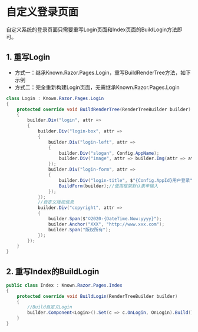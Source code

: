 # 自定义登录页面
自定义系统的登录页面只需要重写Login页面和Index页面的BuildLogin方法即可。
## 1. 重写Login
- 方式一：继承Known.Razor.Pages.Login，重写BuildRenderTree方法，如下示例
- 方式二：完全重新构建Login页面，无需继承Known.Razor.Pages.Login
```csharp
class Login : Known.Razor.Pages.Login
{
    protected override void BuildRenderTree(RenderTreeBuilder builder)
    {
        builder.Div("login", attr =>
        {
            builder.Div("login-box", attr =>
            {
                builder.Div("login-left", attr =>
                {
                    builder.Div("slogan", Config.AppName);
                    builder.Div("image", attr => builder.Img(attr => attr.Src("_content/Test.Razor/img/login.jpg")));
                });
                builder.Div("login-form", attr =>
                {
                    builder.Div("login-title", $"{Config.AppId}用户登录");
                    BuildForm(builder);//使用框架默认表单输入
                });
            });
            //自定义版权信息
            builder.Div("copyright", attr =>
            {
                builder.Span($"©2020-{DateTime.Now:yyyy}");
                builder.Anchor("XXX", "http://www.xxx.com");
                builder.Span("版权所有");
            });
        });
    }
}
```

## 2. 重写Index的BuildLogin
```csharp
public class Index : Known.Razor.Pages.Index
{
    protected override void BuildLogin(RenderTreeBuilder builder)
    {
        //Build自定义Login
        builder.Component<Login>().Set(c => c.OnLogin, OnLogin).Build();
    }
}
```